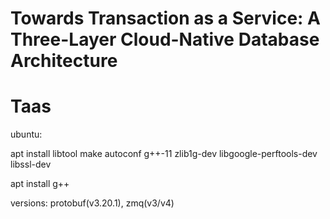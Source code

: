 # Towards Transaction as a Service: A Three-Layer Cloud-Native Database Architecture

# Taas

ubuntu:

apt install libtool make autoconf g++-11 zlib1g-dev libgoogle-perftools-dev libssl-dev

apt install g++

versions: protobuf(v3.20.1), zmq(v3/v4)
